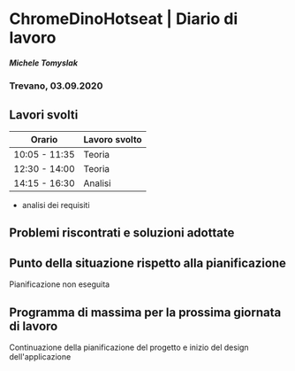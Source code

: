 

# ChromeDinoHotseat | Diario di lavoro
##### Michele Tomyslak
### Trevano, 03.09.2020

## Lavori svolti


|Orario        |Lavoro svolto                 |
|--------------|------------------------------|
|10:05 - 11:35   |Teoria          |
|12:30 - 14:00 |Teoria     |
|14:15 - 16:30           | Analisi                           |

- analisi dei requisiti

##  Problemi riscontrati e soluzioni adottate


##  Punto della situazione rispetto alla pianificazione
Pianificazione non eseguita


## Programma di massima per la prossima giornata di lavoro
Continuazione della pianificazione del progetto e inizio del design dell'applicazione
